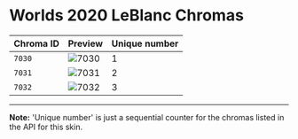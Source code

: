 # Worlds 2020 LeBlanc Chromas

| Chroma ID | Preview | Unique number |
|---|---|---|
| `7030` | ![7030](https://raw.communitydragon.org/latest/plugins/rcp-be-lol-game-data/global/default/v1/champion-chroma-images/7/7030.png) | 1 |
| `7031` | ![7031](https://raw.communitydragon.org/latest/plugins/rcp-be-lol-game-data/global/default/v1/champion-chroma-images/7/7031.png) | 2 |
| `7032` | ![7032](https://raw.communitydragon.org/latest/plugins/rcp-be-lol-game-data/global/default/v1/champion-chroma-images/7/7032.png) | 3 |

---

**Note:** 'Unique number' is just a sequential counter for the chromas listed in the API for this skin.